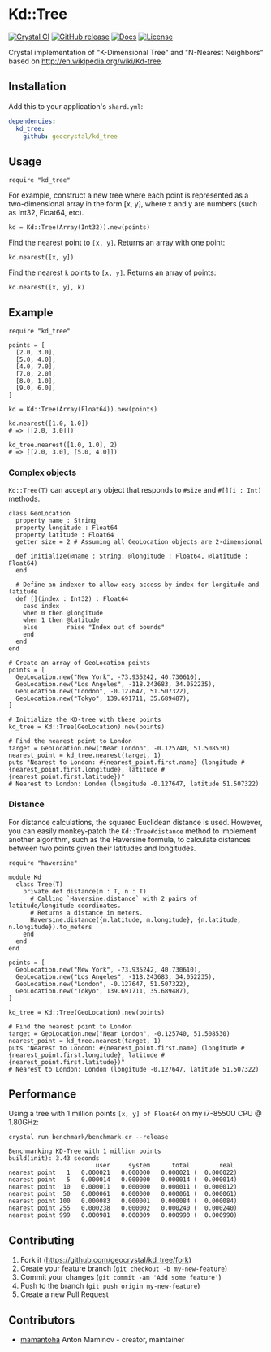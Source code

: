 # Kd::Tree

[![Crystal CI](https://github.com/geocrystal/kd_tree/actions/workflows/crystal.yml/badge.svg)](https://github.com/geocrystal/kd_tree/actions/workflows/crystal.yml)
[![GitHub release](https://img.shields.io/github/release/geocrystal/kd_tree.svg)](https://github.com/geocrystal/kd_tree/releases)
[![Docs](https://img.shields.io/badge/docs-available-brightgreen.svg)](https://geocrystal.github.io/kd_tree/)
[![License](https://img.shields.io/github/license/geocrystal/kd_tree.svg)](https://github.com/geocrystal/kd_tree/blob/master/LICENSE)

Crystal implementation of "K-Dimensional Tree" and "N-Nearest Neighbors"
based on <http://en.wikipedia.org/wiki/Kd-tree>.

## Installation

Add this to your application's `shard.yml`:

```yaml
dependencies:
  kd_tree:
    github: geocrystal/kd_tree
```

## Usage

```crystal
require "kd_tree"
```

For example, construct a new tree where each point is represented as a two-dimensional array in the form [x, y], where x and y are numbers (such as Int32, Float64, etc).

```crystal
kd = Kd::Tree(Array(Int32)).new(points)
```

Find the nearest point to `[x, y]`. Returns an array with one point:

```crystal
kd.nearest([x, y])
```

Find the nearest `k` points to `[x, y]`. Returns an array of points:

```crystal
kd.nearest([x, y], k)
```

## Example

```crystal
require "kd_tree"

points = [
  [2.0, 3.0],
  [5.0, 4.0],
  [4.0, 7.0],
  [7.0, 2.0],
  [8.0, 1.0],
  [9.0, 6.0],
]

kd = Kd::Tree(Array(Float64)).new(points)

kd.nearest([1.0, 1.0])
# => [[2.0, 3.0]])

kd_tree.nearest([1.0, 1.0], 2)
# => [[2.0, 3.0], [5.0, 4.0]])
```

### Complex objects

`Kd::Tree(T)` can accept any object that responds to `#size` and `#[](i : Int)` methods.

```crystal
class GeoLocation
  property name : String
  property longitude : Float64
  property latitude : Float64
  getter size = 2 # Assuming all GeoLocation objects are 2-dimensional

  def initialize(@name : String, @longitude : Float64, @latitude : Float64)
  end

  # Define an indexer to allow easy access by index for longitude and latitude
  def [](index : Int32) : Float64
    case index
    when 0 then @longitude
    when 1 then @latitude
    else        raise "Index out of bounds"
    end
  end
end

# Create an array of GeoLocation points
points = [
  GeoLocation.new("New York", -73.935242, 40.730610),
  GeoLocation.new("Los Angeles", -118.243683, 34.052235),
  GeoLocation.new("London", -0.127647, 51.507322),
  GeoLocation.new("Tokyo", 139.691711, 35.689487),
]

# Initialize the KD-tree with these points
kd_tree = Kd::Tree(GeoLocation).new(points)

# Find the nearest point to London
target = GeoLocation.new("Near London", -0.125740, 51.508530)
nearest_point = kd_tree.nearest(target, 1)
puts "Nearest to London: #{nearest_point.first.name} (longitude #{nearest_point.first.longitude}, latitude #{nearest_point.first.latitude})"
# Nearest to London: London (longitude -0.127647, latitude 51.507322)
```

### Distance

For distance calculations, the squared Euclidean distance is used. However, you can easily monkey-patch the `Kd::Tree#distance` method to implement another algorithm, such as the Haversine formula, to calculate distances between two points given their latitudes and longitudes.

```crystal
require "haversine"

module Kd
  class Tree(T)
    private def distance(m : T, n : T)
      # Calling `Haversine.distance` with 2 pairs of latitude/longitude coordinates.
      # Returns a distance in meters.
      Haversine.distance({m.latitude, m.longitude}, {n.latitude, n.longitude}).to_meters
    end
  end
end

points = [
  GeoLocation.new("New York", -73.935242, 40.730610),
  GeoLocation.new("Los Angeles", -118.243683, 34.052235),
  GeoLocation.new("London", -0.127647, 51.507322),
  GeoLocation.new("Tokyo", 139.691711, 35.689487),
]

kd_tree = Kd::Tree(GeoLocation).new(points)

# Find the nearest point to London
target = GeoLocation.new("Near London", -0.125740, 51.508530)
nearest_point = kd_tree.nearest(target, 1)
puts "Nearest to London: #{nearest_point.first.name} (longitude #{nearest_point.first.longitude}, latitude #{nearest_point.first.latitude})"
# Nearest to London: London (longitude -0.127647, latitude 51.507322)
```

## Performance

Using a tree with 1 million points `[x, y] of Float64` on my i7-8550U CPU @ 1.80GHz:

`crystal run benchmark/benchmark.cr --release`

```console
Benchmarking KD-Tree with 1 million points
build(init): 3.43 seconds
                        user     system      total        real
nearest point   1   0.000021   0.000000   0.000021 (  0.000022)
nearest point   5   0.000014   0.000000   0.000014 (  0.000014)
nearest point  10   0.000011   0.000000   0.000011 (  0.000012)
nearest point  50   0.000061   0.000000   0.000061 (  0.000061)
nearest point 100   0.000083   0.000001   0.000084 (  0.000084)
nearest point 255   0.000238   0.000002   0.000240 (  0.000240)
nearest point 999   0.000981   0.000009   0.000990 (  0.000990)
```

## Contributing

1. Fork it (<https://github.com/geocrystal/kd_tree/fork>)
2. Create your feature branch (`git checkout -b my-new-feature`)
3. Commit your changes (`git commit -am 'Add some feature'`)
4. Push to the branch (`git push origin my-new-feature`)
5. Create a new Pull Request

## Contributors

- [mamantoha](https://github.com/mamantoha) Anton Maminov - creator, maintainer
